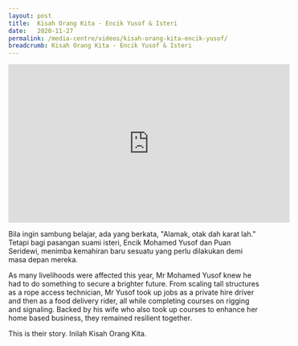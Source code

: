 ```yaml
---
layout: post
title:  Kisah Orang Kita - Encik Yusof & Isteri
date:   2020-11-27
permalink: /media-centre/videos/kisah-orang-kita-encik-yusof/
breadcrumb: Kisah Orang Kita - Encik Yusof & Isteri
---
```


<div class="bp-youtube">
<iframe width="560" height="315" src="https://www.youtube.com/embed/ehE5PMu29rE" frameborder="0" allow="accelerometer; autoplay; clipboard-write; encrypted-media; gyroscope; picture-in-picture" allowfullscreen></iframe>

</div>

Bila ingin sambung belajar, ada yang berkata, "Alamak, otak dah karat lah." 
Tetapi bagi pasangan suami isteri, Encik Mohamed Yusof dan Puan Seridewi, menimba kemahiran baru sesuatu yang perlu dilakukan demi masa depan mereka.

As many livelihoods were affected this year, Mr Mohamed Yusof knew he had to do something to secure a brighter future. From scaling tall structures as a rope access technician, Mr Yusof took up jobs as a private hire driver and then as a food delivery rider, all while completing courses on rigging and signaling. Backed by his wife who also took up courses to enhance her home based business, they remained resilient together.

This is their story.
Inilah Kisah Orang Kita.
